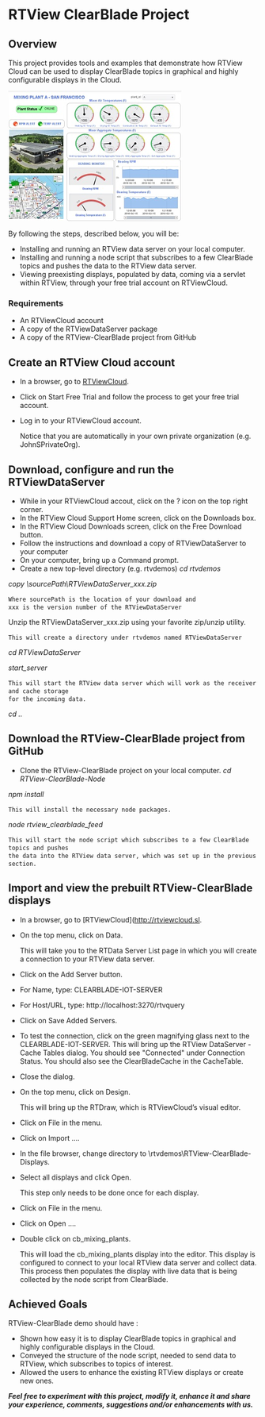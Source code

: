 # RTView ClearBlade Project

## Overview
This project provides tools and examples that demonstrate how RTView Cloud can be used to display ClearBlade topics in graphical and highly configurable displays in the Cloud.

![](Images/MixingPlantA.jpg)

By following the steps, described below, you will be:
* Installing and running an RTView data server on your local computer.
* Installing and running a node script that subscribes to a few ClearBlade topics and pushes the data to the RTView data server.
* Viewing preexisting displays, populated by data, coming via a servlet within RTView, through your free trial account on RTViewCloud.


### Requirements
* An RTViewCloud account
* A copy of the RTViewDataServer package
* A copy of the RTView-ClearBlade project from GitHub


## Create an RTView Cloud account

* In a browser, go to [RTViewCloud](http://rtviewcloud.sl.com/).

* Click on Start Free Trial and follow the process to get your free trial account.

* Log in to your RTViewCloud account.

	Notice that you are automatically in your own private organization (e.g. JohnSPrivateOrg).
	
## Download, configure and run the RTViewDataServer	

* While in your RTViewCloud accout, click on the ? icon on the top right corner.
* In the RTView Cloud Support Home screen, click on the Downloads box.
* In the RTView Cloud Downloads screen, click on the Free Download button.
* Follow the instructions and download a copy of RTViewDataServer to your computer
* On your computer, bring up a Command prompt.
* Create a new top-level directory (e.g. rtvdemos)
*cd rtvdemos*

*copy \sourcePath\RTViewDataServer_xxx.zip*

	Where sourcePath is the location of your download and
	xxx is the version number of the RTViewDataServer

Unzip the RTViewDataServer_xxx.zip using your favorite zip/unzip utility.

	This will create a directory under rtvdemos named RTViewDataServer

*cd RTViewDataServer*

*start_server*

	This will start the RTView data server which will work as the receiver and cache storage 
	for the incoming data.

*cd ..*

## Download the RTView-ClearBlade project from GitHub

* Clone the RTView-ClearBlade project on your local computer.
*cd RTView-ClearBlade-Node*

*npm install*

	This will install the necessary node packages.

*node rtview_clearblade_feed*

	This will start the node script which subscribes to a few ClearBlade topics and pushes 
	the data into the RTView data server, which was set up in the previous section.


## Import and view the prebuilt RTView-ClearBlade displays

* In a browser, go to [RTViewCloud](http://rtviewcloud.sl.

* On the top menu, click on Data.

	This will take you to the RTData Server List page in which you will create a connection 
	to your RTView data server.
	
* Click on the Add Server button.

* For Name, type:
CLEARBLADE-IOT-SERVER

* For Host/URL, type:
http://localhost:3270/rtvquery

* Click on Save Added Servers.

* To test the connection, click on the green magnifying glass next to the CLEARBLADE-IOT-SERVER.
	This will bring up the RTView DataServer - Cache Tables dialog.
	You should see "Connected" under Connection Status. 
	You should also see the ClearBladeCache in the CacheTable.
	
* Close the dialog.

* On the top menu, click on Design.

	This will bring up the RTDraw, which is RTViewCloud’s visual editor.
	
* Click on File in the menu.

* Click on Import ….

* In the file browser, change directory to \rtvdemos\RTView-ClearBlade-Displays.

* Select all displays and click Open.

	This step only needs to be done once for each display.

* Click on File in the menu.

* Click on Open ….

* Double click on cb_mixing_plants.

	This will load the cb_mixing_plants display into the editor. 
	This display is configured to connect to your local RTView data server and collect data. This process then populates the display with live data that is being collected by the node script from ClearBlade.


## Achieved Goals
RTView-ClearBlade demo should have : 
* Shown how easy it is to display ClearBlade topics in graphical and highly configurable displays in the Cloud.
* Conveyed the structure of the node script, needed to send data to RTView, which subscribes to topics of interest.
* Allowed the users to enhance the existing RTView displays or create new ones.

**_Feel free to experiment with this project, modify it, enhance it and share your experience, comments, suggestions and/or enhancements with us._**

